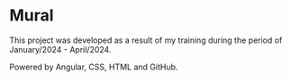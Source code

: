 # Mural

This project was developed as a result of my training during the period of January/2024 - April/2024.

Powered by Angular, CSS, HTML and GitHub.